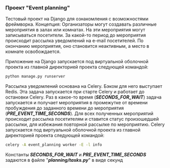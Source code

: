 ### Проект "Event planning"

Тестовый проект на Django для ознакомления с возможностями фреймворка. 
Концепция: 
Организаторы могут создавать различные мероприятия в залах или комнатах. На эти мероприятия могут записываться посетители. За какой-то период до мероприятия происходит рассылка уведомлений на e-mail посетителей. По окончанию мероприятия, оно становится неактивным, а место в комнате освобождается.

Приложение на Django запускается под виртуальной оболочной проекта из главной директорией проекта следующей командой:
```bash
python manage.py runserver
```
Рассылка уведомлений основана на Celery. Бэком для него выступает Redis.
Эта задача запускается при старте Celery и работает до остановки Celery. Раз в какое-то время (***SECONDS_FOR_WAIT***) задача запускается и получает мероприятия в промежутке от времени пробуждения до заданного времени до мероприятия (***PRE_EVENT_TIME_SECONDS***). Для всех полученных мероприятий происходит рассылка посетителям и ставится статус произошедшей рассылки, для избежания повторной рассылке по мероприятию.
Celery запускается под виртуальной оболочной проекта из главной директорией проекта следующей командой:
```bash
celery -A event_planning worker -E -l info
```
Константы ***SECONDS_FOR_WAIT*** и ***PRE_EVENT_TIME_SECONDS*** задаются в файле "***planning/tasks.py***" в виде секунд